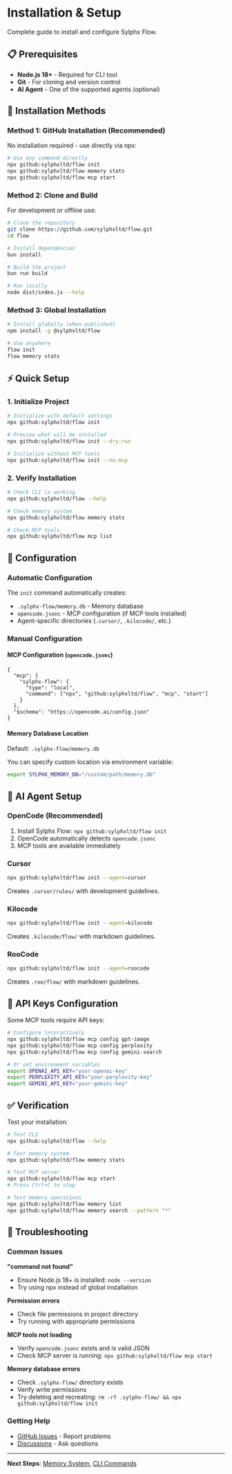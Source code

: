# Installation & Setup

Complete guide to install and configure Sylphx Flow.

## 📋 Prerequisites

- **Node.js 18+** - Required for CLI tool
- **Git** - For cloning and version control
- **AI Agent** - One of the supported agents (optional)

## 🚀 Installation Methods

### Method 1: GitHub Installation (Recommended)

No installation required - use directly via npx:

```bash
# Use any command directly
npx github:sylphxltd/flow init
npx github:sylphxltd/flow memory stats
npx github:sylphxltd/flow mcp start
```

### Method 2: Clone and Build

For development or offline use:

```bash
# Clone the repository
git clone https://github.com/sylphxltd/flow.git
cd flow

# Install dependencies
bun install

# Build the project
bun run build

# Run locally
node dist/index.js --help
```

### Method 3: Global Installation

```bash
# Install globally (when published)
npm install -g @sylphxltd/flow

# Use anywhere
flow init
flow memory stats
```

## ⚡ Quick Setup

### 1. Initialize Project

```bash
# Initialize with default settings
npx github:sylphxltd/flow init

# Preview what will be installed
npx github:sylphxltd/flow init --dry-run

# Initialize without MCP tools
npx github:sylphxltd/flow init --no-mcp
```

### 2. Verify Installation

```bash
# Check CLI is working
npx github:sylphxltd/flow --help

# Check memory system
npx github:sylphxltd/flow memory stats

# Check MCP tools
npx github:sylphxltd/flow mcp list
```

## 🔧 Configuration

### Automatic Configuration

The `init` command automatically creates:

- `.sylphx-flow/memory.db` - Memory database
- `opencode.jsonc` - MCP configuration (if MCP tools installed)
- Agent-specific directories (`.cursor/`, `.kilocode/`, etc.)

### Manual Configuration

#### MCP Configuration (`opencode.jsonc`)

```jsonc
{
  "mcp": {
    "sylphx-flow": {
      "type": "local",
      "command": ["npx", "github:sylphxltd/flow", "mcp", "start"]
    }
  },
  "$schema": "https://opencode.ai/config.json"
}
```

#### Memory Database Location

Default: `.sylphx-flow/memory.db`

You can specify custom location via environment variable:

```bash
export SYLPHX_MEMORY_DB="/custom/path/memory.db"
```

## 🤖 AI Agent Setup

### OpenCode (Recommended)

1. Install Sylphx Flow: `npx github:sylphxltd/flow init`
2. OpenCode automatically detects `opencode.jsonc`
3. MCP tools are available immediately

### Cursor

```bash
npx github:sylphxltd/flow init --agent=cursor
```

Creates `.cursor/rules/` with development guidelines.

### Kilocode

```bash
npx github:sylphxltd/flow init --agent=kilocode
```

Creates `.kilocode/flow/` with markdown guidelines.

### RooCode

```bash
npx github:sylphxltd/flow init --agent=roocode
```

Creates `.roo/flow/` with markdown guidelines.

## 🔑 API Keys Configuration

Some MCP tools require API keys:

```bash
# Configure interactively
npx github:sylphxltd/flow mcp config gpt-image
npx github:sylphxltd/flow mcp config perplexity
npx github:sylphxltd/flow mcp config gemini-search

# Or set environment variables
export OPENAI_API_KEY="your-openai-key"
export PERPLEXITY_API_KEY="your-perplexity-key"
export GEMINI_API_KEY="your-gemini-key"
```

## ✅ Verification

Test your installation:

```bash
# Test CLI
npx github:sylphxltd/flow --help

# Test memory system
npx github:sylphxltd/flow memory stats

# Test MCP server
npx github:sylphxltd/flow mcp start
# Press Ctrl+C to stop

# Test memory operations
npx github:sylphxltd/flow memory list
npx github:sylphxltd/flow memory search --pattern "*"
```

## 🐛 Troubleshooting

### Common Issues

**"command not found"**
- Ensure Node.js 18+ is installed: `node --version`
- Try using npx instead of global installation

**Permission errors**
- Check file permissions in project directory
- Try running with appropriate permissions

**MCP tools not loading**
- Verify `opencode.jsonc` exists and is valid JSON
- Check MCP server is running: `npx github:sylphxltd/flow mcp start`

**Memory database errors**
- Check `.sylphx-flow/` directory exists
- Verify write permissions
- Try deleting and recreating: `rm -rf .sylphx-flow/ && npx github:sylphxltd/flow init`

### Getting Help

- [GitHub Issues](https://github.com/sylphxltd/flow/issues) - Report problems
- [Discussions](https://github.com/sylphxltd/flow/discussions) - Ask questions

---

**Next Steps**: [Memory System](Memory-System), [CLI Commands](CLI-Commands)